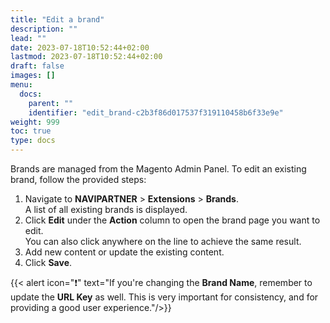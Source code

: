 ```yaml
---
title: "Edit a brand"
description: ""
lead: ""
date: 2023-07-18T10:52:44+02:00
lastmod: 2023-07-18T10:52:44+02:00
draft: false
images: []
menu:
  docs:
    parent: ""
    identifier: "edit_brand-c2b3f86d017537f319110458b6f33e9e"
weight: 999
toc: true
type: docs
---
```


Brands are managed from the Magento Admin Panel. To edit an existing brand, follow the provided steps:

1. Navigate to **NAVIPARTNER** > **Extensions** > **Brands**.          
   A list of all existing brands is displayed.
2. Click **Edit** under the **Action** column to open the brand page you want to edit.    
   You can also click anywhere on the line to achieve the same result.
3. Add new content or update the existing content.
4. Click **Save**.

  {{< alert icon="❗" text="If you're changing the <b>Brand Name</b>, remember to update the <b>URL Key</b> as well. This is very important for consistency, and for providing a good user experience."/>}}